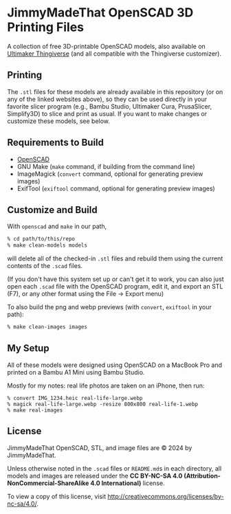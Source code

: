 # JimmyMadeThat OpenSCAD 3D Printing Files

A collection of free 3D-printable OpenSCAD models, also available on [Ultimaker Thingiverse](https://www.thingiverse.com/jimmymadethat/designs) (and all compatible with the Thingiverse customizer).

## Printing

The `.stl` files for these models are already available in this repository (or on any of the linked websites above), so they can be used directly in your favorite slicer program (e.g., Bambu Studio, Ultimaker Cura, PrusaSlicer, Simplify3D) to slice and print as usual. If you want to make changes or customize these models, see below.

## Requirements to Build

 * [OpenSCAD](https://openscad.org/)
 * GNU Make (`make` command, if building from the command line)
 * ImageMagick (`convert` command, optional for generating preview images)
 * ExifTool (`exiftool` command, optional for generating preview images)

## Customize and Build

With `openscad` and `make` in our path,

```zsh
% cd path/to/this/repo
% make clean-models models
```

will delete all of the checked-in `.stl` files and rebuild them using the current contents of the `.scad` files.

(If you don't have this system set up or can't get it to work, you can also just open each `.scad` file with the OpenSCAD program, edit it, and export an STL (F7), or any other format using the File -> Export menu)

To also build the png and webp previews (with `convert`, `exiftool` in your path):

```zsh
% make clean-images images
```

## My Setup

All of these models were designed using OpenSCAD on a MacBook Pro and printed on a Bambu A1 Mini using Bambu Studio.

Mostly for my notes: real life photos are taken on an iPhone, then run:

```
% convert IMG_1234.heic real-life-large.webp
% magick real-life-large.webp -resize 800x800 real-life-1.webp
% make real-images
```

## License

JimmyMadeThat OpenSCAD, STL, and image files are © 2024 by JimmyMadeThat.

Unless otherwise noted in the `.scad` files or `README.md`s in each directory, all models and images are released under the **CC BY-NC-SA 4.0 (Attribution-NonCommercial-ShareAlike 4.0 International)** license.

To view a copy of this license, visit http://creativecommons.org/licenses/by-nc-sa/4.0/.
